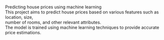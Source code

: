 Predicting house prices using machine learning
<br>
This project aims to predict house prices based on various features such as location, size, 
<br>
number of rooms, and other relevant attributes. 
<br>
The model is trained using machine learning techniques to provide accurate price estimations.

